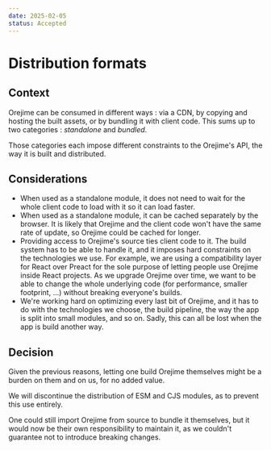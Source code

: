 ```yaml
---
date: 2025-02-05
status: Accepted
---
```


# Distribution formats

## Context

Orejime can be consumed in different ways : via a CDN, by copying and hosting the built assets, or by bundling it with client code. This sums up to two categories : *standalone* and *bundled*.

Those categories each impose different constraints to the Orejime's API, the way it is built and distributed.

## Considerations

* When used as a standalone module, it does not need to wait for the whole client code to load with it so it can load faster.
* When used as a standalone module, it can be cached separately by the browser. It is likely that Orejime and the client code won't have the same rate of update, so Orejime could be cached for longer.
* Providing access to Orejime's source ties client code to it. The build system has to be able to handle it, and it imposes hard constraints on the technologies we use. For example, we are using a compatibility layer for React over Preact for the sole purpose of letting people use Orejime inside React projects. As we upgrade Orejime over time, we want to be able to change the whole underlying code (for performance, smaller footprint, ...) without breaking everyone's builds.
* We're working hard on optimizing every last bit of Orejime, and it has to do with the technologies we choose, the build pipeline, the way the app is split into small modules, and so on. Sadly, this can all be lost when the app is build another way.

## Decision

Given the previous reasons, letting one build Orejime themselves might be a burden on them and on us, for no added value.

We will discontinue the distribution of ESM and CJS modules, as to prevent this use entirely.

One could still import Orejime from source to bundle it themselves, but it would now be their own responsibility to maintain it, as we couldn't guarantee not to introduce breaking changes.
